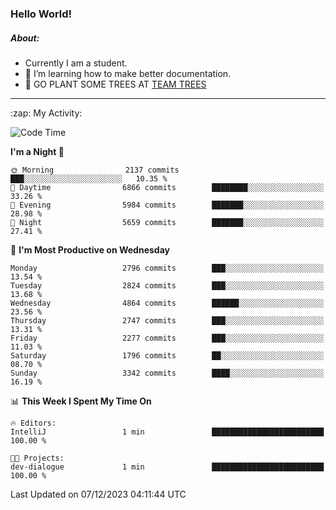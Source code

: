 ### Hello World!

##### About:
- Currently I am a student.
- 🌱 I’m learning how to make better documentation.
- 🌱 GO PLANT SOME TREES AT [TEAM TREES](https://teamtrees.org/)

---
  <summary>:zap: My Activity:</summary>
  
<!--START_SECTION:waka-->
![Code Time](http://img.shields.io/badge/Code%20Time-1%2C267%20hrs%2047%20mins-blue)

**I'm a Night 🦉** 

```text
🌞 Morning                2137 commits        ███░░░░░░░░░░░░░░░░░░░░░░   10.35 % 
🌆 Daytime                6866 commits        ████████░░░░░░░░░░░░░░░░░   33.26 % 
🌃 Evening                5984 commits        ███████░░░░░░░░░░░░░░░░░░   28.98 % 
🌙 Night                  5659 commits        ███████░░░░░░░░░░░░░░░░░░   27.41 % 
```
📅 **I'm Most Productive on Wednesday** 

```text
Monday                   2796 commits        ███░░░░░░░░░░░░░░░░░░░░░░   13.54 % 
Tuesday                  2824 commits        ███░░░░░░░░░░░░░░░░░░░░░░   13.68 % 
Wednesday                4864 commits        ██████░░░░░░░░░░░░░░░░░░░   23.56 % 
Thursday                 2747 commits        ███░░░░░░░░░░░░░░░░░░░░░░   13.31 % 
Friday                   2277 commits        ███░░░░░░░░░░░░░░░░░░░░░░   11.03 % 
Saturday                 1796 commits        ██░░░░░░░░░░░░░░░░░░░░░░░   08.70 % 
Sunday                   3342 commits        ████░░░░░░░░░░░░░░░░░░░░░   16.19 % 
```


📊 **This Week I Spent My Time On** 

```text
🔥 Editors: 
IntelliJ                 1 min               █████████████████████████   100.00 % 

🐱‍💻 Projects: 
dev-dialogue             1 min               █████████████████████████   100.00 % 
```


 Last Updated on 07/12/2023 04:11:44 UTC
<!--END_SECTION:waka-->
